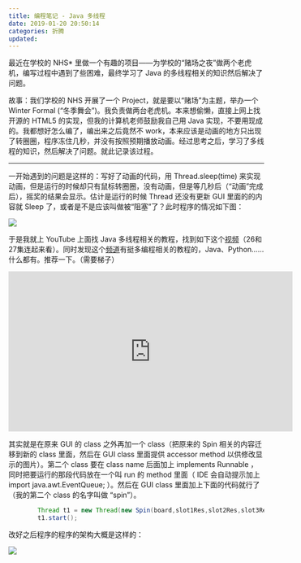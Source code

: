 ```yaml
---
title: 编程笔记 - Java 多线程
date: 2019-01-20 20:50:14
categories: 折腾
updated: 
---
```


最近在学校的 NHS* 里做一个有趣的项目——为学校的“赌场之夜”做两个老虎机，编写过程中遇到了些困难，最终学习了 Java 的多线程相关的知识然后解决了问题。

<!--more-->

故事：我们学校的 NHS 开展了一个 Project，就是要以“赌场”为主题，举办一个 Winter Formal (“冬季舞会”)。我负责做两台老虎机。本来想偷懒，直接上网上找开源的 HTML5 的实现，但我的计算机老师鼓励我自己用 Java 实现，不要用现成的。我都想好怎么编了，编出来之后竟然不 work，本来应该是动画的地方只出现了转圈圈，程序冻住几秒，并没有按照预期播放动画。经过思考之后，学习了多线程的知识，然后解决了问题。就此记录该过程。

------

一开始遇到的问题是这样的：写好了动画的代码，用 Thread.sleep(time) 来实现动画，但是运行的时候却只有鼠标转圈圈，没有动画，但是等几秒后（“动画”完成后），摇奖的结果会显示。估计是运行的时候 Thread 还没有更新 GUI 里面的的内容就 Sleep 了，或者是不是应该叫做被“阻塞”了？此时程序的情况如下图：

![](https://raw.githubusercontent.com/mgrddsj/PicLib/master/One%20Thread.gif)

于是我就上 YouTube 上面找 Java 多线程相关的教程，找到如下这个[视频](https://youtu.be/VYN-CBtPNiM)（26和27集连起来看）。同时发现这个[频道](https://www.youtube.com/user/thenewboston)有挺多编程相关的教程的，Java、Python……什么都有。推荐一下。（需要梯子）

<iframe width="560" height="315" src="https://www.youtube.com/embed/VYN-CBtPNiM" frameborder="0" allow="accelerometer; autoplay; encrypted-media; gyroscope; picture-in-picture" allowfullscreen></iframe>

其实就是在原来 GUI 的 class 之外再加一个 class（把原来的 Spin 相关的内容迁移到新的 class 里面，然后在 GUI class 里面提供 accessor method 以供修改显示的图片）。第二个 class 要在 class name 后面加上 implements Runnable ，同时把要运行的那段代码放在一个叫 run 的 method 里面（ IDE 会自动提示加上 import java.awt.EventQueue; ）。然后在 GUI class 里面加上下面的代码就行了（我的第二个 class 的名字叫做 “spin”）。

```java
		Thread t1 = new Thread(new Spin(board,slot1Res,slot2Res,slot3Res));
		t1.start();
```

改好之后程序的程序的架构大概是这样的：

![](https://raw.githubusercontent.com/mgrddsj/PicLib/master/Two%20Threads.gif)



[^NHS]: National Honors Society

 